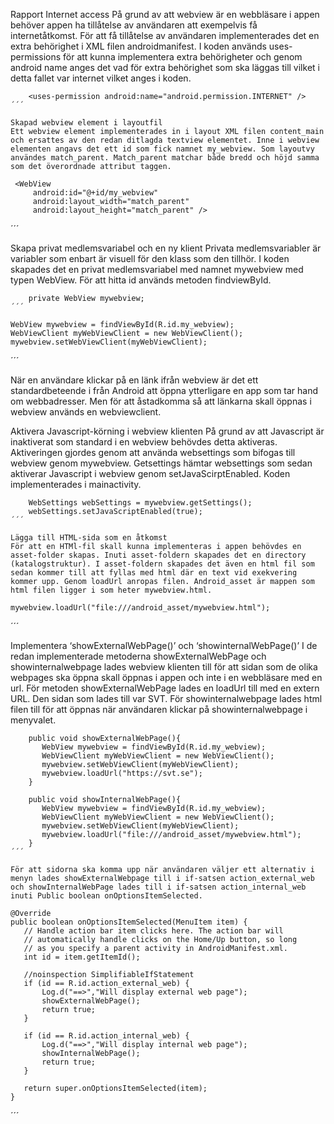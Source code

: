 Rapport
Internet access
På grund av att webview är en webbläsare i appen behöver appen ha tillåtelse av användaren att exempelvis få internetåtkomst. För att få tillåtelse av användaren implementerades det en extra behörighet i XML filen androidmanifest. I koden används uses-permissions för att kunna implementera extra behörigheter och genom android name anges det vad för extra behörighet som ska läggas till vilket i detta fallet var internet vilket anges i koden.

```
    <uses-permission android:name="android.permission.INTERNET" />
´´´

Skapad webview element i layoutfil
Ett webview element implementerades in i layout XML filen content_main och ersattes av den redan ditlagda textview elementet. Inne i webview elementen angavs det ett id som fick namnet my_webview. Som layoutvy användes match_parent. Match_parent matchar både bredd och höjd samma som det överordnade attribut taggen.

```
     <WebView
         android:id="@+id/my_webview"
         android:layout_width="match_parent"
         android:layout_height="match_parent" />
´´´


Skapa privat medlemsvariabel och en ny klient
Privata medlemsvariabler är variabler som enbart är visuell för den klass som den tillhör. I koden skapades det en privat medlemsvariabel med namnet mywebview med typen WebView. För att hitta id används metoden findviewById.

```
    private WebView mywebview;
´´´

```
    WebView mywebview = findViewById(R.id.my_webview);
    WebViewClient myWebViewClient = new WebViewClient();
    mywebview.setWebViewClient(myWebViewClient);
´´´

När en användare klickar på en länk ifrån webview är det ett standardbeteende i från Android att öppna ytterligare en app som tar hand om webbadresser. Men för att åstadkomma så att länkarna skall öppnas i webview används en webviewclient.

Aktivera Javascript-körning i webview klienten
På grund av att Javascript är inaktiverat som standard i en webview behövdes detta aktiveras. Aktiveringen gjordes genom att använda websettings som bifogas till webview genom mywebview. Getsettings hämtar websettings som sedan aktiverar Javascript i webview genom setJavaScirptEnabled. Koden implementerades i mainactivity.

```
    WebSettings webSettings = mywebview.getSettings();
    webSettings.setJavaScriptEnabled(true);
´´´

Lägga till HTML-sida som en åtkomst
För att en HTMl-fil skall kunna implementeras i appen behövdes en asset-folder skapas. Inuti asset-foldern skapades det en directory (katalogstruktur). I asset-foldern skapades det även en html fil som sedan kommer till att fyllas med html där en text vid exekvering kommer upp. Genom loadUrl anropas filen. Android_asset är mappen som html filen ligger i som heter mywebview.html.

```
    mywebview.loadUrl("file:///android_asset/mywebview.html");
´´´

Implementera ‘showExternalWebPage()’ och ‘showinternalWebPage()’
I de redan implementerade metoderna showExternalWebPage och showinternalwebpage lades webview klienten till för att sidan som de olika webpages ska öppna skall öppnas i appen och inte i en webbläsare med en url. För metoden showExternalWebPage lades en loadUrl till med en extern URL. Den sidan som lades till var SVT. För showinternalwebpage lades html filen till för att öppnas när användaren klickar på showinternalwebpage i menyvalet.

```
    public void showExternalWebPage(){
       WebView mywebview = findViewById(R.id.my_webview);
       WebViewClient myWebViewClient = new WebViewClient();
       mywebview.setWebViewClient(myWebViewClient);
       mywebview.loadUrl("https://svt.se");
    }

    public void showInternalWebPage(){
       WebView mywebview = findViewById(R.id.my_webview);
       WebViewClient myWebViewClient = new WebViewClient();
       mywebview.setWebViewClient(myWebViewClient);
       mywebview.loadUrl("file:///android_asset/mywebview.html");
    }
´´´

För att sidorna ska komma upp när användaren väljer ett alternativ i menyn lades showExternalWebpage till i if-satsen action_external_web och showInternalWebPage lades till i if-satsen action_internal_web inuti Public boolean onOptionsItemSelected.

```
    @Override
    public boolean onOptionsItemSelected(MenuItem item) {
       // Handle action bar item clicks here. The action bar will
       // automatically handle clicks on the Home/Up button, so long
       // as you specify a parent activity in AndroidManifest.xml.
       int id = item.getItemId();

       //noinspection SimplifiableIfStatement
       if (id == R.id.action_external_web) {
           Log.d("==>","Will display external web page");
           showExternalWebPage();
           return true;
       }

       if (id == R.id.action_internal_web) {
           Log.d("==>","Will display internal web page");
           showInternalWebPage();
           return true;
       }

       return super.onOptionsItemSelected(item);
    }
´´´

